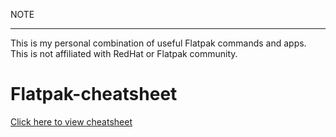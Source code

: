 NOTE

---

This is my personal combination of useful Flatpak commands and apps.
This is not affiliated with RedHat or Flatpak community.

# Flatpak-cheatsheet

[Click here to view cheatsheet](Resources\Flatpak.md)